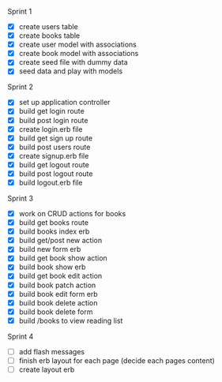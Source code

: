 Sprint 1
- [x] create users table
- [x] create books table
- [x] create user model with associations
- [x] create book model with associations
- [x] create seed file with dummy data
- [x] seed data and play with models

Sprint 2
- [x] set up application controller
- [x] build get login route
- [x] build post login route
- [x] create login.erb file
- [x] build get sign up route
- [x] build post users route
- [x] create signup.erb file
- [x] build get logout route
- [x] build post logout route
- [x] build logout.erb file

Sprint 3
- [x] work on CRUD actions for books
- [x] build get books route
- [x] build books index erb
- [x] build get/post new action
- [x] build new form erb
- [x] build get book show action
- [x] build book show erb
- [x] build get book edit action
- [x] build book patch action
- [x] build book edit form erb
- [x] build book delete action
- [x] build book delete form
- [x] build /books to view reading list

Sprint 4
- [ ] add flash messages
- [ ] finish erb layout for each page (decide each pages content)
- [ ] create layout erb
